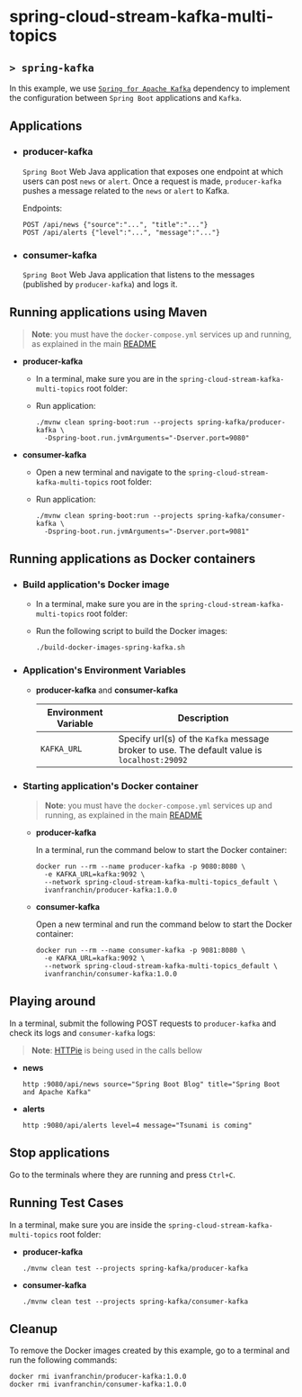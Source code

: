 # spring-cloud-stream-kafka-multi-topics
## `> spring-kafka`

In this example, we use [`Spring for Apache Kafka`](https://docs.spring.io/spring-kafka/reference/index.html) dependency to implement the configuration between `Spring Boot` applications and `Kafka`.

## Applications

- ### producer-kafka

  `Spring Boot` Web Java application that exposes one endpoint at which users can post `news` or `alert`. Once a request is made, `producer-kafka` pushes a message related to the `news` or `alert` to Kafka.

  Endpoints:
  ```
  POST /api/news {"source":"...", "title":"..."}
  POST /api/alerts {"level":"...", "message":"..."}
  ```

- ### consumer-kafka

  `Spring Boot` Web Java application that listens to the messages (published by `producer-kafka`) and logs it.

## Running applications using Maven

> **Note**: you must have the `docker-compose.yml` services up and running, as explained in the main [README](https://github.com/ivangfr/spring-cloud-stream-kafka-multi-topics#start-environment)  

- **producer-kafka**

  - In a terminal, make sure you are in the `spring-cloud-stream-kafka-multi-topics` root folder:
  
  - Run application:
    ```
    ./mvnw clean spring-boot:run --projects spring-kafka/producer-kafka \
      -Dspring-boot.run.jvmArguments="-Dserver.port=9080"
    ```

- **consumer-kafka**

  - Open a new terminal and navigate to the `spring-cloud-stream-kafka-multi-topics` root folder:
  
  - Run application:
    ```
    ./mvnw clean spring-boot:run --projects spring-kafka/consumer-kafka \
      -Dspring-boot.run.jvmArguments="-Dserver.port=9081"
    ```

## Running applications as Docker containers

- ### Build application's Docker image

  - In a terminal, make sure you are in the `spring-cloud-stream-kafka-multi-topics` root folder:

  - Run the following script to build the Docker images:
    ```
    ./build-docker-images-spring-kafka.sh
    ```

- ### Application's Environment Variables

  - **producer-kafka** and **consumer-kafka**

    | Environment Variable     | Description                                                                                 |
    |--------------------------|---------------------------------------------------------------------------------------------|
    | `KAFKA_URL`              | Specify url(s) of the `Kafka` message broker to use. The default value is `localhost:29092` |

- ### Starting application's Docker container

  > **Note**: you must have the `docker-compose.yml` services up and running, as explained in the main [README](https://github.com/ivangfr/spring-cloud-stream-kafka-multi-topics#start-environment)

  - **producer-kafka**

    In a terminal, run the command below to start the Docker container:
    ```
    docker run --rm --name producer-kafka -p 9080:8080 \
      -e KAFKA_URL=kafka:9092 \
      --network spring-cloud-stream-kafka-multi-topics_default \
      ivanfranchin/producer-kafka:1.0.0
    ```

  - **consumer-kafka**

    Open a new terminal and run the command below to start the Docker container:
    ```
    docker run --rm --name consumer-kafka -p 9081:8080 \
      -e KAFKA_URL=kafka:9092 \
      --network spring-cloud-stream-kafka-multi-topics_default \
      ivanfranchin/consumer-kafka:1.0.0
    ```

## Playing around

In a terminal, submit the following POST requests to `producer-kafka` and check its logs and `consumer-kafka` logs:

> **Note**: [HTTPie](https://httpie.org/) is being used in the calls bellow 

- **news**
  ```
  http :9080/api/news source="Spring Boot Blog" title="Spring Boot and Apache Kafka"
  ```

- **alerts**
  ```
  http :9080/api/alerts level=4 message="Tsunami is coming"
  ```

## Stop applications

Go to the terminals where they are running and press `Ctrl+C`.

## Running Test Cases

In a terminal, make sure you are inside the `spring-cloud-stream-kafka-multi-topics` root folder:

- **producer-kafka**
  ```
  ./mvnw clean test --projects spring-kafka/producer-kafka
  ```

- **consumer-kafka**
  ```
  ./mvnw clean test --projects spring-kafka/consumer-kafka
  ```

## Cleanup

To remove the Docker images created by this example, go to a terminal and run the following commands:
```
docker rmi ivanfranchin/producer-kafka:1.0.0
docker rmi ivanfranchin/consumer-kafka:1.0.0
```
